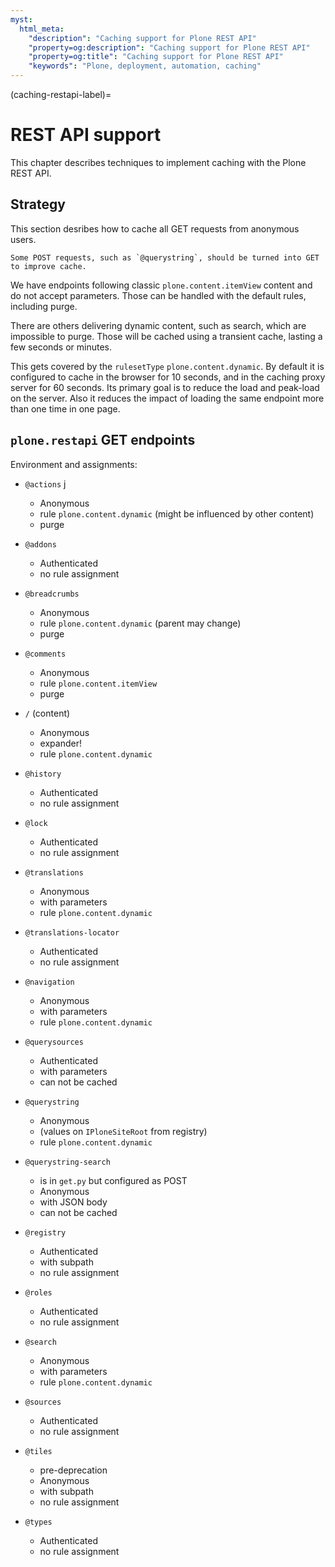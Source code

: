 ```yaml
---
myst:
  html_meta:
    "description": "Caching support for Plone REST API"
    "property=og:description": "Caching support for Plone REST API"
    "property=og:title": "Caching support for Plone REST API"
    "keywords": "Plone, deployment, automation, caching"
---
```


(caching-restapi-label)=

# REST API support

This chapter describes techniques to implement caching with the Plone REST API.

## Strategy

This section desribes how to cache all GET requests from anonymous users.

```{note}
Some POST requests, such as `@querystring`, should be turned into GET to improve cache.
```

We have endpoints following classic `plone.content.itemView` content and do not accept parameters.
Those can be handled with the default rules, including purge.

There are others delivering dynamic content, such as search, which are impossible to purge.
Those will be cached using a transient cache, lasting a few seconds or minutes.

This gets covered by the `rulesetType` `plone.content.dynamic`.
By default it is configured to cache in the browser for 10 seconds, and in the caching proxy server for 60 seconds.
Its primary goal is to reduce the load and peak-load on the server.
Also it reduces the impact of loading the same endpoint more than one time in one page.


## `plone.restapi` GET endpoints

Environment and assignments:

-   `@actions`
j
    -   Anonymous
    -   rule `plone.content.dynamic` (might be influenced by other content)
    -   purge

-   `@addons`

    -   Authenticated
    -   no rule assignment

-   `@breadcrumbs`

    -   Anonymous
    -   rule `plone.content.dynamic` (parent may change)
    -   purge

-   `@comments`

    -   Anonymous
    -   rule `plone.content.itemView`
    -   purge

-   `/` (content)

    -   Anonymous
    -   expander!
    -   rule `plone.content.dynamic`

-   `@history`

    -   Authenticated
    -   no rule assignment

-   `@lock`

    -   Authenticated
    -   no rule assignment

-   `@translations`

    -   Anonymous
    -   with parameters
    -   rule `plone.content.dynamic`

-   `@translations-locator`

    -   Authenticated
    -   no rule assignment

-   `@navigation`

    -   Anonymous
    -   with parameters
    -   rule `plone.content.dynamic`

-   `@querysources`

    -   Authenticated
    -   with parameters
    -   can not be cached

-   `@querystring`

    -   Anonymous
    -   (values on `IPloneSiteRoot` from registry)
    -   rule `plone.content.dynamic`

-   `@querystring-search`

    -   is in `get.py` but configured as POST
    -   Anonymous
    -   with JSON body
    -   can not be cached

-   `@registry`

    -   Authenticated
    -   with subpath
    -   no rule assignment

-   `@roles`

    -   Authenticated
    -   no rule assignment

-   `@search`

    -   Anonymous
    -   with parameters
    -   rule `plone.content.dynamic`

-   `@sources`

    -   Authenticated
    -   no rule assignment

-   `@tiles`

    -   pre-deprecation
    -   Anonymous
    -   with subpath
    -   no rule assignment

-   `@types`

    -   Authenticated
    -   no rule assignment
